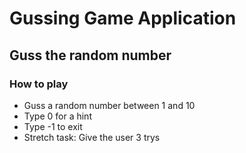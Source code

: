 # Gussing Game Application

## Guss the random number

### How to play
- Guss a random number between 1 and 10
- Type 0 for a hint
- Type -1 to exit 
- Stretch task: Give the user 3 trys